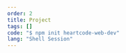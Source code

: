 ```yaml
---
order: 2
title: Project
tags: []
code: "$ npm init heartcode-web-dev"
lang: "Shell Session"
---
```


<!-- Written in vue. -->
